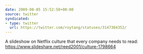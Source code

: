 ```yaml
---
date: 2009-08-05 15:52:50+00:00
source: twitter
syndicated:
- type: twitter
  url: https://twitter.com/roytang/statuses/3147384352/
---
```


A slideshow on Netflix culture that every company needs to read:  https://www.slideshare.net/reed2001/culture-1798664